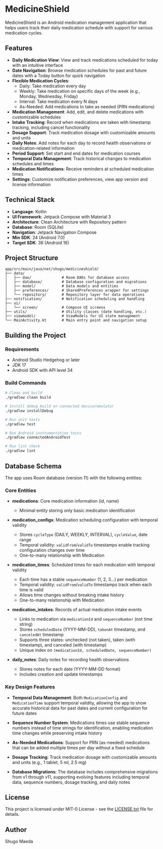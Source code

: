 # MedicineShield

MedicineShield is an Android medication management application that helps users track their daily medication schedule with support for various medication cycles.

## Features

- **Daily Medication View**: View and track medications scheduled for today with an intuitive interface
- **Date Navigation**: Browse medication schedules for past and future dates with a Today button for quick navigation
- **Flexible Medication Cycles**:
  - Daily: Take medication every day
  - Weekly: Take medication on specific days of the week (e.g., Monday, Wednesday, Friday)
  - Interval: Take medication every N days
  - As-Needed: Add medications to take as needed (PRN medications)
- **Medication Management**: Add, edit, and delete medications with customizable schedules
- **Intake Tracking**: Record when medications are taken with timestamp tracking, including cancel functionality
- **Dosage Support**: Track medication dosage with customizable amounts and units
- **Daily Notes**: Add notes for each day to record health observations or medication-related information
- **Period Support**: Set start and end dates for medication courses
- **Temporal Data Management**: Track historical changes to medication schedules and times
- **Medication Notifications**: Receive reminders at scheduled medication times
- **Settings**: Customize notification preferences, view app version and license information

## Technical Stack

- **Language**: Kotlin
- **UI Framework**: Jetpack Compose with Material 3
- **Architecture**: Clean Architecture with Repository pattern
- **Database**: Room (SQLite)
- **Navigation**: Jetpack Navigation Compose
- **Min SDK**: 24 (Android 7.0)
- **Target SDK**: 36 (Android 16)

## Project Structure

```
app/src/main/java/net/shugo/medicineshield/
├── data/
│   ├── dao/              # Room DAOs for database access
│   ├── database/         # Database configuration and migrations
│   ├── model/            # Data models and entities
│   ├── preferences/      # SharedPreferences wrapper for settings
│   └── repository/       # Repository layer for data operations
├── notification/         # Notification scheduling and handling
├── ui/
│   └── screen/           # Compose UI screens
├── utils/                # Utility classes (date handling, etc.)
├── viewmodel/            # ViewModels for UI state management
└── MainActivity.kt       # Main entry point and navigation setup
```

## Building the Project

### Requirements

- Android Studio Hedgehog or later
- JDK 17
- Android SDK with API level 34

### Build Commands

```bash
# Clean and build
./gradlew clean build

# Install debug build on connected device/emulator
./gradlew installDebug

# Run unit tests
./gradlew test

# Run Android instrumentation tests
./gradlew connectedAndroidTest

# Run lint check
./gradlew lint
```

## Database Schema

The app uses Room database (version 11) with the following entities:

### Core Entities

- **medications**: Core medication information (id, name)
  - Minimal entity storing only basic medication identification

- **medication_configs**: Medication scheduling configuration with temporal validity
  - Stores `cycleType` (DAILY, WEEKLY, INTERVAL), `cycleValue`, date range
  - Temporal validity: `validFrom`/`validTo` timestamps enable tracking configuration changes over time
  - One-to-many relationship with Medication

- **medication_times**: Scheduled times for each medication with temporal validity
  - Each time has a stable `sequenceNumber` (1, 2, 3...) per medication
  - Temporal validity: `validFrom`/`validTo` timestamps track when each time is valid
  - Allows time changes without breaking intake history
  - One-to-many relationship with Medication

- **medication_intakes**: Records of actual medication intake events
  - Links to medication via `medicationId` and `sequenceNumber` (not time string)
  - Stores `scheduledDate` (YYYY-MM-DD), `takenAt` timestamp, and `canceledAt` timestamp
  - Supports three states: unchecked (not taken), taken (with timestamp), and canceled (with timestamp)
  - Unique index on `(medicationId, scheduledDate, sequenceNumber)`

- **daily_notes**: Daily notes for recording health observations
  - Stores notes for each date (YYYY-MM-DD format)
  - Includes creation and update timestamps

### Key Design Features

- **Temporal Data Management**: Both `MedicationConfig` and `MedicationTime` support temporal validity, allowing the app to show accurate historical data for past dates and current configuration for future dates

- **Sequence Number System**: Medications times use stable sequence numbers instead of time strings for identification, enabling medication time changes while preserving intake history

- **As-Needed Medications**: Support for PRN (as-needed) medications that can be added multiple times per day without a fixed schedule

- **Dosage Tracking**: Track medication dosage with customizable amounts and units (e.g., 1 tablet, 5 ml, 2.5 mg)

- **Database Migrations**: The database includes comprehensive migrations from v1 through v11, supporting evolving features including temporal data, sequence numbers, dosage tracking, and daily notes

## License

This project is licensed under MIT-0 License - see the [LICENSE.txt](LICENSE.txt) file for details.

## Author

Shugo Maeda
